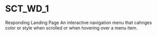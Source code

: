 # SCT_WD_1
Responding Landing Page
An interactive navigation menu that cahnges color or style when scrolled or when hovering over a menu item.
